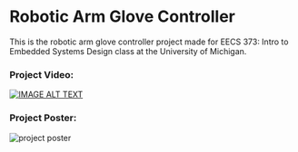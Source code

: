 # Robotic Arm Glove Controller
This is the robotic arm glove controller project made for EECS 373: Intro to Embedded Systems Design class at the University of Michigan.
### Project Video:
[![IMAGE ALT TEXT](http://img.youtube.com/vi/BYsvEN9ajtk/0.jpg)](http://www.youtube.com/watch?v=BYsvEN9ajtk "Robotic Arm Glove Controller")

### Project Poster:
![project poster](https://github.com/karthik-sesham/Glove-Arm/assets/98133619/0e263dc5-2eb1-4f6c-aa8a-68c50c076f76)
